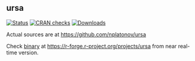 ## ursa

<!-- badges: start -->

[![Status](https://www.r-pkg.org/badges/version/ursa)](https://CRAN.R-project.org/package=ursa)
[![CRAN checks](https://cranchecks.info/badges/worst/ursa)](https://cran.r-project.org/web/checks/check_results_ursa.html)
[![Downloads](https://cranlogs.r-pkg.org/badges/grand-total/ursa)](https://CRAN.R-project.org/package=ursa)
<!---
[![Travis build status](https://travis-ci.org/ropensci/ursa.svg?branch=master)](https://travis-ci.org/ropensci/ursa)
[![Codecov test coverage](https://codecov.io/gh/ropensci/ursa/branch/master/graph/badge.svg)](https://codecov.io/gh/ropensci/ursa?branch=master)
[![Project Status: Active â€“ The project has reached a stable, usable state and is being actively developed.](https://www.repostatus.org/badges/latest/active.svg)](https://www.repostatus.org/#active)
-->

<!-- badges: end -->

Actual sources are at https://github.com/nplatonov/ursa

Check [binary](https://r-forge.r-project.org/R/?group_id=2263) at https://r-forge.r-project.org/projects/ursa from near real-time version.
